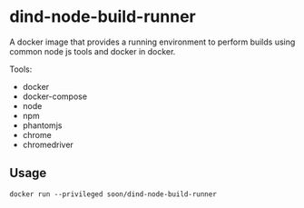 # dind-node-build-runner

A docker image that provides a running environment to perform builds using common node
js tools and docker in docker.

Tools:

- docker
- docker-compose
- node
- npm
- phantomjs
- chrome
- chromedriver

## Usage

```
docker run --privileged soon/dind-node-build-runner
```

